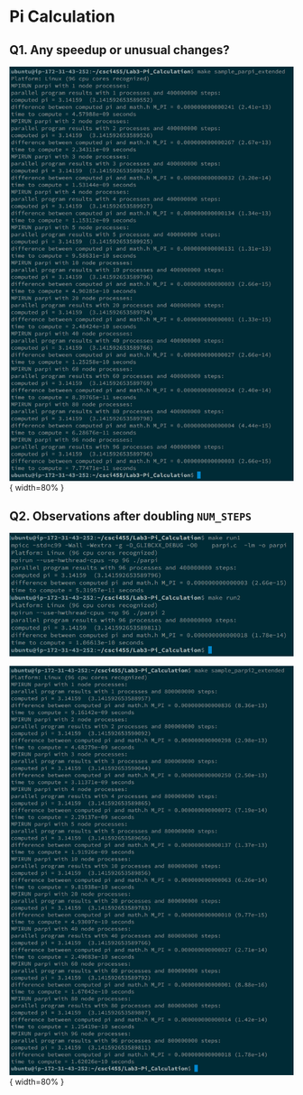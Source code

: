 # Pi Calculation

## Q1. Any speedup or unusual changes?

![Console screenshot of multiple executions of `parpi` under MPI with 1, 2, 3, 4, 5, 10, 20, 40, 60, 80 and 96 compute nodes respectively.](assets/make-sample_parpi_extended-cluster.png){ width=80% }


## Q2. Observations after doubling `NUM_STEPS`

![Console screenshot of *parpi* running over 96 compute nodes regularly then again with a doubling of `NUM_STEPS`.](assets/make-run1_run2-cluster.png)

![For the sake of interest, here is the console sample identical to that found in Q1, but with `NUM_STEPS` also doubled.](assets/make-sample_parpi2_extended-cluster.png){ width=80% }

